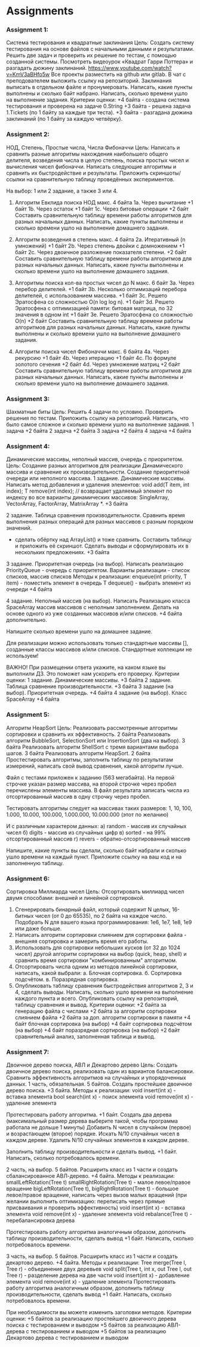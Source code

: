 # Assignments

### Assignment 1:

Система тестирования и квадратные заклинания
Цель: Создать систему тестирования на основе файлов с начальными данными и результатами. Решить две задач и проверить их решение по тестам, с помощью созданной системы. Посмотреть видеоурок «Квадрат Гарри Поттера» и разгадать дюжину заклинаний. https://www.youtube.com/watch?v=KmV3aBHfo5w
Все проекты разместить на github или gitlab.
В чат с преподователем выложить ссылку на репозиторий.
Заклинания выписать в отдельном файле и пронумеровать.
Написать, какие пункты выполнены и сколько байт набрано.
Написать, сколько времени ушло на выполнение задания.
Критерии оценки: +4 байта - создана система тестирования и проверена на задаче 0.String
+3 байта - решена задача 1.Tickets (по 1 байту за каждые три теста).
+3 байта - разгадана дюжина заклинаний (по 1 байту за каждую четвёрку).

### Assignment 2:

НОД, Степень, Простые числа, Числа Фибоначчи
Цель: Написать и сравнить разные алгоритмы нахождения наибольшего общего делителя, возведения числа в целую степень, поиска простых чисел и вычисления чисел фибоначчи.
Написать следующие алгоритмы и сравнить их быстродействие и результаты.
Приложить скриншоты/ссылки на сравнительную таблицу проведённых экспериментов.

На выбор: 1 или 2 задание, а также 3 или 4.

1. Алгоритм Евклида поиска НОД макс. 4 байта
1a. Через вычитание
+1 байт 1b. Через остаток
+1 байт 1c. Через битовые операции
+2 байт Составить сравнительную таблицу времени работы алгоритмов для разных начальных данных.
Написать, какие пункты выполнены и сколько времени ушло на выполнение домашнего задания.
2. Алгоритм возведения в степень макс. 4 байта
2а. Итеративный (n умножений)
+1 байт 2b. Через степень двойки с домножением
+1 байт 2c. Через двоичное разложение показателя степени.
+2 байт Составить сравнительную таблицу времени работы алгоритмов для разных начальных данных.
Написать, какие пункты выполнены и сколько времени ушло на выполнение домашнего задания.

3. Алгоритмы поиска кол-ва простых чисел до N макс. 6 байт
3a. Через перебор делителей.
+1 байт 3b. Несколько оптимизаций перебора делителей, с использованием массива.
+1 байт 3c. Решето Эратосфена со сложностью O(n log log n).
+1 байт 3d. Решето Эратосфена с оптимизацией памяти: битовая матрица, по 32 значения в одном int
+1 байт 3e. Решето Эратосфена со сложностью O(n)
+2 байт Составить сравнительную таблицу времени работы алгоритмов для разных начальных данных.
Написать, какие пункты выполнены и сколько времени ушло на выполнение домашнего задания.

4. Алгоритм поиска чисел Фибоначчи макс. 6 байта
4a. Через рекурсию
+1 байт 4b. Через итерацию
+1 байт 4c. По формуле золотого сечения
+2 байт 4d. Через умножение матриц
+2 байт Составить сравнительную таблицу времени работы алгоритмов для разных начальных данных.
Написать, какие пункты выполнены и сколько времени ушло на выполнение домашнего задания.

### Assignment 3:

Шахматные биты
Цель: Решить 4 задачи по условию. Проверить решения по тестам. Приложить ссылку на репозиторий. Написать, что было самое сложное и сколько времени ушло на выполнение задания.
1 задача +2 байта
2 задача +2 байта
3 задача +2 байта
4 задача +4 байта

### Assignment 4:

Динамические массивы, неполный массив, очередь с приоритетом.
Цель: Создание разных алгоритмов для реализации Динамического массива и сравнение их производительности. Создание приоритетной очереди или неполного массива.
1 задание. Динамические массивы.
Написать метод добавления и удаления элементов:
void add(T item, int index);
T remove(int index); // возвращает удаляемый элемент
по индексу во все варианты динамических массивов:
SingleArray, VectorArray, FactorArray, MatrixArray *.
+3 байта

2 задание. Таблица сравнения производительности.
Сравнить время выполнения разных операций
для разных массивов с разным порядком значений.
* сделать обёртку над ArrayList() и тоже сравнить.
Составить таблицу и приложить её скриншот.
Сделать выводы и сформулировать их в нескольких предложениях.
+3 байта

3 задание. Приоритетная очередь (на выбор).
Написать реализацию PriorityQueue - очередь с приоритетом.
Варианты реализации - список списков, массив списков
Методы к реализации:
enqueue(int priority, T item) - поместить элемент в очередь
T dequeue() - выбрать элемент из очереди
+4 байта

4 задание. Неполный массив (на выбор).
Написать Реализацию класса SpaceArray массив массивов с неполным заполнением.
Делать на основе одного из уже созданных массивов и/или списков.
+4 байта дополнительно.

Напишите сколько времени ушло на домашнее задание.

Для реализации можно использовать только стандартные массивы [], созданные классы массивов и/или списков. Стандартные коллекции не используем!

ВАЖНО! При размещении ответа укажите, на каком языке вы выполнили ДЗ. Это поможет нам ускорить его проверку.
Критерии оценки: 1 задание. Динамические массивы. +3 байта
2 задание. Таблица сравнение производительности. +3 байта
3 задание (на выбор). Приоритетная очередь. +4 байта
4 задание (на выбор). Класс SpaceArray +4 байта

### Assignment 5:

Алгоритм HeapSort
Цель: Реализовать рассмотренные алгоритмы сортировки и сравнить их эффективность.
2 байта Реализовать алгоритм BubbleSort, SelectionSort или InsertionSort (два на выбор).
3 байта Реализовать алгоритм ShellSort с тремя вариантами выбора шагов.
3 байта Реализовать алгоритм HeapSort.
2 байта Простестировать алгоритмы, заполнить таблицу по результатам измерений, написать свой вывод сравнения, какой алгоритм лучше.

Файл с тестами приложен к заданию (563 мегабайта).
На первой строчке указан размер массива, на второй строчке через пробел перечислены элементы массива.
В файл результата записать числа из отсортированный массив в одну строчку через пробел.

Тестировать алгоритмы следует на массивах таких размеров:
1, 10, 100, 1.000, 10.000, 100.000, 1.000.000, 10.000.000 (этот по желанию)

И с различным характером данных:
а) random - массив их случайных чисел
б) digits - массив из случайных цифр
в) sorted - на 99% отсортированный массив
г) revers - обратно-отсортированный массив

Напишите, какие пункты вы сделали, сколько байт набрали и сколько ушло времени на каждый пункт.
Приложите ссылку на ваш код и на заполненную таблицу.

### Assignment 6:

Сортировка Миллиарда чисел
Цель: Отсортировать миллиард чисел двумя способами: внешней и линейной сортировкой.
1. Сгенерировать бинарный файл, который содержит N целых, 16-битных чисел (от 0 до 65535), по 2 байта на каждое число.
Подобрать N для вашего языка программирования: 1e6, 1e7, 1e8, 1e9 или даже больше.
2. Написать алгоритм сортировки слиянием для сортировки файла - внешняя сортировка и замерить время его работы.
3. Использовать для сортировки небольших кусков (от 32 до 1024 чисел) другой алгоритм сортировки на выбор (quick, heap, shell) и сравнить время сортировки "комбинированным" алгоритмом.
4. Отсортировать числа одним из методов линейной сортировки, написать, какой выбрали:
а. Блочная сортировка.
б. Сортировка подсчётом.
в. Поразрядная сортировка.
4. Опубликовать таблицу сравнения быстродействия алгоритмов 2, 3 и 4, сделать выводы.
Написать, сколько ушло времени на выполнение каждого пункта и всего.
Опубликовать ссылку на репозиторий, таблицу сравнения и вывод.
Критерии оценки: +2 байта за генерацию файла с числами
+2 байта за алгоритм сортировки слиянием файла
+2 байта за доп. алгоритм сортировки в памяти
+4 байт блочная сортировка (на выбор)
+4 байт сортировка подсчётом (на выбор)
+4 байт поразрядная сортировка (на выбор)
+2 байт сравнительный анализ, заполненная таблица и вывод.

### Assignment 7:

Двоичное дерево поиска, АВЛ и Декартово дерево
Цель: Создать двоичное дерево поиска, реализовать один из вариантов балансировки. Сравнить эффективность алгоритмов на случайных и упорядоченных данных.
1 часть, обязательная. 5 байтов.
Создать простейшее двоичное дерево поиска. +3 байта.
Методы к реализации:
void insert(int x) - вставка элемента
bool search(int x) - поиск элемента
void remove(int x) - удаление элемента

Протестировать работу алгоритма. +1 байт.
Создать два дерева (максимальный размер дерева выберите такой, чтобы программа работала не дольше 1 минуты)
Добавить N чисел в случайном (первое) и возрастающем (второе) порядке.
Искать N/10 случайных чисел в каждом дереве.
Удалить N/10 случайных элементов в каждом дереве.

Заполнить таблицу производительности и сделать вывод. +1 байт.
Написать, сколько потребовалось времени.

2 часть, на выбор. 5 байтов.
Расширить класс из 1 части и создать сбалансированное АВЛ-дерево. +4 байта.
Методы к реализации:
smallLeftRotation(Tree t) smallRightRotation(Tree t) - малое левое/правое вращение
bigLeftRotation(Tree t), bigRightRotation(Tree t) - большое левое/правое вращение, написать через вызов малых вращений
(при желании выполнить оптимизацию: переписать через прямые присваивания и проверить эффективность)
void insert(int x) - вставка элемента
void remove(int x) - удаление элемента
void rebalance(Tree t) - перебалансировка дерева

Протестировать работу алгоритма аналогичным образом,
дополнить таблицу производительности, сделать вывод +1 байт.
Написать, сколько потребовалось времени.

3 часть, на выбор. 5 байтов.
Расширить класс из 1 части и создать декартово дерево. +4 байта.
Методы к реализации:
Tree merge(Tree l, Tree r) - объединение двух деревьев
void split(Tree t, int x, out Tree l, out Tree r) - разделение дерева на две части
void insert(int x) - добавление элемента
void remove(int x) - удаление элемента
Протестировать работу алгоритма аналогичным образом,
дополнить таблицу производительности, сделать вывод +1 байт.
Написать, сколько потребовалось времени.

При необходимости вы можете изменить заголовки методов.
Критерии оценки: +5 байтов за реализацию простейшего двоичного дерева поиска с тестированием и выводом
+5 байтов за реализацию АВЛ-дерева с тестированием и выводом
+5 байтов за реализацию Декартово дерева с тестированием и выводом
